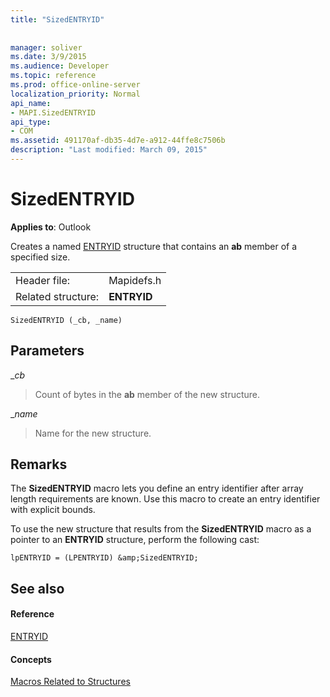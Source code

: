 ```yaml
---
title: "SizedENTRYID"
 
 
manager: soliver
ms.date: 3/9/2015
ms.audience: Developer
ms.topic: reference
ms.prod: office-online-server
localization_priority: Normal
api_name:
- MAPI.SizedENTRYID
api_type:
- COM
ms.assetid: 491170af-db35-4d7e-a912-44ffe8c7506b
description: "Last modified: March 09, 2015"
---
```


# SizedENTRYID

  
  
**Applies to**: Outlook 
  
Creates a named [ENTRYID](entryid.md) structure that contains an **ab** member of a specified size. 
  
|||
|:-----|:-----|
|Header file:  <br/> |Mapidefs.h  <br/> |
|Related structure:  <br/> |**ENTRYID** <br/> |
   
```
SizedENTRYID (_cb, _name)
```

## Parameters

 __cb_
  
> Count of bytes in the **ab** member of the new structure. 
    
 __name_
  
> Name for the new structure.
    
## Remarks

The **SizedENTRYID** macro lets you define an entry identifier after array length requirements are known. Use this macro to create an entry identifier with explicit bounds. 
  
To use the new structure that results from the **SizedENTRYID** macro as a pointer to an **ENTRYID** structure, perform the following cast: 
  
```
lpENTRYID = (LPENTRYID) &amp;SizedENTRYID;

```

## See also

#### Reference

[ENTRYID](entryid.md)
#### Concepts

[Macros Related to Structures](macros-related-to-structures.md)

